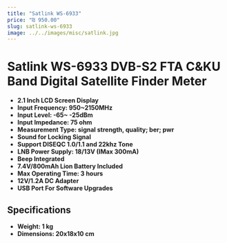 ```yaml
---
title: "Satlink WS-6933"
price: "₪ 950.00"
slug: satlink-ws-6933
image: ../../images/misc/satlink.jpg
---
```


# Satlink WS-6933 DVB-S2 FTA C&KU Band Digital Satellite Finder Meter

- **2.1 Inch LCD Screen Display**
- **Input Frequency: 950~2150MHz**
- **Input Level: -65~ -25dBm**
- **Input Impedance: 75 ohm**
- **Measurement Type: signal strength, quality; ber; pwr**
- **Sound for Locking Signal**
- **Support DISEQC 1.0/1.1 and 22khz Tone**
- **LNB Power Supply: 18/13V (IMax 300mA)**
- **Beep Integrated**
- **7.4V/800mAh Lion Battery Included**
- **Max Operating Time: 3 hours**
- **12V/1.2A DC Adapter**
- **USB Port For Software Upgrades**

## Specifications

- **Weight: 1 kg**
- **Dimensions: 20x18x10 cm**
